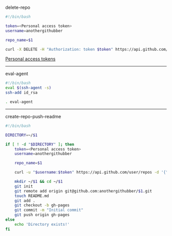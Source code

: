delete-repo

```bash
#!/bin/bash

token=<Personal access token>
username=anothergithubber

repo_name=$1

curl -X DELETE -H "Authorization: token $token" https://api.github.com/repos/$username/$repo_name
```

[Personal access tokens](https://github.com/settings/tokens)

---

eval-agent

```bash
#!/bin/bash
eval $(ssh-agent -s)
ssh-add id_rsa
```

```bash
. eval-agent 
```

---

create-repo-push-readme

```bash
#!/bin/bash

DIRECTORY=~/$1

if [ ! -d "$DIRECTORY" ]; then
    token=<Personal access token>
    username=anothergithubber

    repo_name=$1

    curl -u "$username:$token" https://api.github.com/user/repos -d '{"name":"'$repo_name'"}'

    mkdir ~/$1 && cd ~/$1
    git init
    git remote add origin git@github.com:anothergithubber/$1.git
    touch README.md
    git add .
    git checkout -b gh-pages
    git commit -m "Initial commit"
    git push origin gh-pages
else
    echo 'Directory exists!'
fi
```
